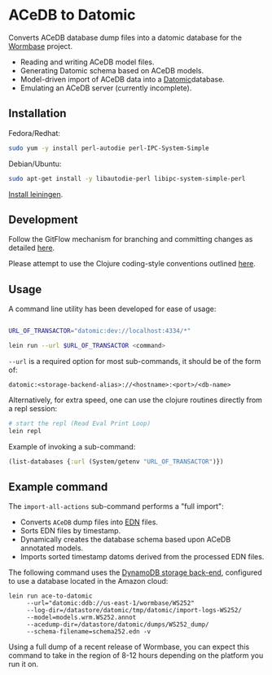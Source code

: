 # ACeDB to Datomic 

Converts ACeDB database dump files into a datomic database for the
[Wormbase][1] project.

 * Reading and writing ACeDB model files.
 * Generating Datomic schema based on ACeDB models.
 * Model-driven import of ACeDB data into a [Datomic][2]database.
 * Emulating an ACeDB server (currently incomplete).

## Installation

Fedora/Redhat:

```bash
sudo yum -y install perl-autodie perl-IPC-System-Simple
```

Debian/Ubuntu:

```bash
sudo apt-get install -y libautodie-perl libipc-system-simple-perl
```


[Install leiningen][3].

## Development

Follow the GitFlow mechanism for branching and committing changes as
detailed
[here](https://datasift.github.io/gitflow/IntroducingGitFlow.html).

Please attempt to use the Clojure coding-style conventions outlined
[here](https://github.com/bbatsov/clojure-style-guide).

## Usage

A command line utility has been developed for ease of usage:

```bash

URL_OF_TRANSACTOR="datomic:dev://localhost:4334/*"

lein run --url $URL_OF_TRANSACTOR <command>

```

`--url` is a required option for most sub-commands, it should be of
the form of:

`datomic:<storage-backend-alias>://<hostname>:<port>/<db-name>`

Alternatively, for extra speed, one can use the clojure routines directly
from a repl session:

```bash
# start the repl (Read Eval Print Loop)
lein repl
```

Example of invoking a sub-command:

```clojure
(list-databases {:url (System/getenv "URL_OF_TRANSACTOR")})
```

## Example command

The `import-all-actions` sub-command performs a "full import":

  * Converts `ACeDB` dump files into [EDN][4] files.
  * Sorts EDN files by timestamp.
  * Dynamically creates the database schema based upon ACeDB annotated models.
  *	Imports sorted timestamp datoms derived from the processed EDN files.
  

The following command uses the [DynamoDB storage back-end][5],
configured to use a database located in the Amazon cloud:

```
lein run ace-to-datomic 
     --url="datomic:ddb://us-east-1/wormbase/WS252" 
	 --log-dir=/datastore/datomic/tmp/datomic/import-logs-WS252/ 
	 --model=models.wrm.WS252.annot 
	 --acedump-dir=/datastore/datomic/dumps/WS252_dump/ 
	 --schema-filename=schema252.edn -v
```

Using a full dump of a recent release of Wormbase, you can expect this
command to take in the region of 8-12 hours depending on the platform
you run it on.

[1]: http://www.wormbase.org/
[2]: http://www.datomic.com/
[3]: http://leiningen.org/
[4]: https://github.com/edn-format/edn/
[5]: http://docs.aws.amazon.com/amazondynamodb/latest/developerguide/Introduction.html

